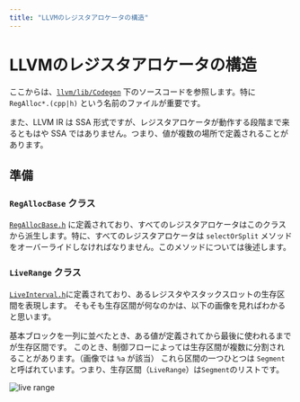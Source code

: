 ```yaml
---
title: "LLVMのレジスタアロケータの構造"
---
```


# LLVMのレジスタアロケータの構造

ここからは、[`llvm/lib/Codegen`](https://github.com/llvm/llvm-project/tree/main/llvm/lib/CodeGen) 下のソースコードを参照します。特に `RegAlloc*.(cpp|h)` という名前のファイルが重要です。

また、LLVM IR は SSA 形式ですが、レジスタアロケータが動作する段階まで来るともはや SSA ではありません。つまり、値が複数の場所で定義されることがあります。

## 準備

### `RegAllocBase` クラス

[`RegAllocBase.h`](https://github.com/llvm/llvm-project/blob/26c95ae38940b5b6ccfc65188ba9931eb51e468e/llvm/lib/CodeGen/RegAllocBase.h#L61) に定義されており、すべてのレジスタアロケータはこのクラスから派生します。特に、すべてのレジスタアロケータは `selectOrSplit` メソッドをオーバーライドしなければなりません。このメソッドについては後述します。

### `LiveRange` クラス

[`LiveInterval.h`](https://github.com/llvm/llvm-project/blob/112aafcaf425dca901690ca823d25607e5795263/llvm/include/llvm/CodeGen/LiveInterval.h#L157)に定義されており、あるレジスタやスタックスロットの生存区間を表現します。
そもそも生存区間が何なのかは、以下の画像を見ればわかると思います。

<!-- ある値が定義されてから最後に使われるまで -->

基本ブロックを一列に並べたとき、ある値が定義されてから最後に使われるまでが生存区間です。
このとき、制御フローによっては生存区間が複数に分割されることがあります。（画像では `%a` が該当）
これら区間の一つひとつは `Segment` と呼ばれています。つまり、生存区間（`LiveRange`）は`Segment`のリストです。

![live range](/images/liverange.png)


